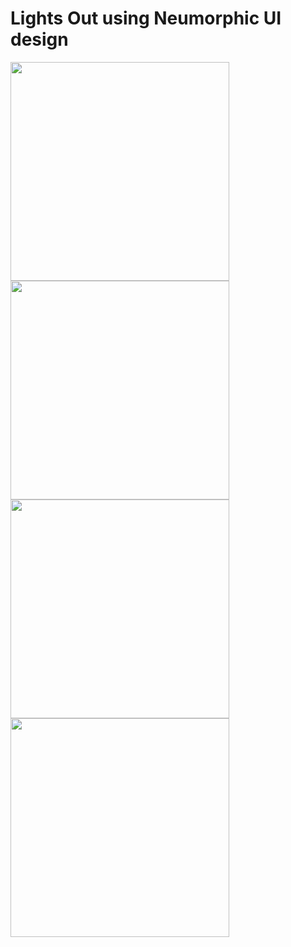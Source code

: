 # Lights Out using Neumorphic UI design
<img src="https://user-images.githubusercontent.com/40141954/75221420-bf2c6200-57dc-11ea-9319-05987e7ccb6e.jpg" width="350"/>
<img src="https://user-images.githubusercontent.com/40141954/75221416-be93cb80-57dc-11ea-945a-30e26d9a8f5e.jpg" width="350"/>
<img src="https://user-images.githubusercontent.com/40141954/75221409-ba67ae00-57dc-11ea-8485-ccec14d3d7b4.jpg" width="350"/>
<img src="https://user-images.githubusercontent.com/40141954/75221414-bdfb3500-57dc-11ea-94a8-be713f508dd0.jpg" width="350"/>
